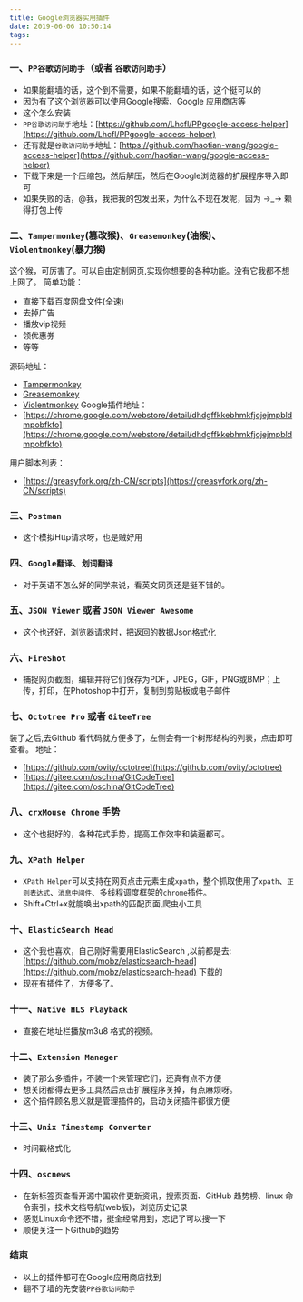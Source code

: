 ```yaml
---
title: Google浏览器实用插件
date: 2019-06-06 10:50:14
tags:
---
```


### 一、`PP谷歌访问助手`（或者 `谷歌访问助手`）
+ 如果能翻墙的话，这个到不需要，如果不能翻墙的话，这个挺可以的 
+ 因为有了这个浏览器可以使用Google搜索、Google 应用商店等
+ 这个怎么安装
+ `PP谷歌访问助手`地址：[https://github.com/Lhcfl/PPgoogle-access-helper](https://github.com/Lhcfl/PPgoogle-access-helper)
+ 还有就是`谷歌访问助手`地址：[https://github.com/haotian-wang/google-access-helper](https://github.com/haotian-wang/google-access-helper)
+ 下载下来是一个压缩包，然后解压，然后在Google浏览器的扩展程序导入即可
+ 如果失败的话，@我，我把我的包发出来，为什么不现在发呢，因为 →_→ 赖得打包上传

### 二、`Tampermonkey`(篡改猴)、`Greasemonkey`(油猴)、`Violentmonkey`(暴力猴)
这个猴，可厉害了。可以自由定制网页,实现你想要的各种功能。没有它我都不想上网了。
简单功能：
+ 直接下载百度网盘文件(全速)
+ 去掉广告
+ 播放vip视频
+ 领优惠券
+ 等等

源码地址：
+ [Tampermonkey](https://github.com/Tampermonkey/tampermonkey)
+ [Greasemonkey](https://github.com/greasemonkey/greasemonkey)
+ [Violentmonkey](https://github.com/violentmonkey/violentmonkey)
Google插件地址：
+ [https://chrome.google.com/webstore/detail/dhdgffkkebhmkfjojejmpbldmpobfkfo](https://chrome.google.com/webstore/detail/dhdgffkkebhmkfjojejmpbldmpobfkfo)

用户脚本列表：
+ [https://greasyfork.org/zh-CN/scripts](https://greasyfork.org/zh-CN/scripts)

### 三、`Postman`
+ 这个模拟Http请求呀，也是贼好用

### 四、`Google翻译`、`划词翻译`
+ 对于英语不怎么好的同学来说，看英文网页还是挺不错的。

### 五、`JSON Viewer` 或者 `JSON Viewer Awesome`
+ 这个也还好，浏览器请求时，把返回的数据Json格式化

### 六、`FireShot`
+ 捕捉网页截图，编辑并将它们保存为PDF，JPEG，GIF，PNG或BMP；上传，打印，在Photoshop中打开，复制到剪贴板或电子邮件

### 七、`Octotree Pro` 或者 `GiteeTree`
装了之后,去Github 看代码就方便多了，左侧会有一个树形结构的列表，点击即可查看。
地址：
+ [https://github.com/ovity/octotree](https://github.com/ovity/octotree)
+ [https://gitee.com/oschina/GitCodeTree](https://gitee.com/oschina/GitCodeTree)

### 八、`crxMouse Chrome` 手势
+ 这个也挺好的，各种花式手势，提高工作效率和装逼都可。

### 九、`XPath Helper`
+ `XPath Helper`可以支持在网页点击元素生成`xpath`，整个抓取使用了`xpath`、`正则表达式`、`消息中间件`、多线程调度框架的`chrome`插件。  
+ Shift+Ctrl+x就能唤出xpath的匹配页面,爬虫小工具

### 十、`ElasticSearch Head`
+ 这个我也喜欢，自己刚好需要用ElasticSearch ,以前都是去:[https://github.com/mobz/elasticsearch-head](https://github.com/mobz/elasticsearch-head) 下载的    
+ 现在有插件了，方便多了。

### 十一、`Native HLS Playback`
+ 直接在地址栏播放m3u8 格式的视频。

### 十二、`Extension Manager`
+ 装了那么多插件，不装一个来管理它们，还真有点不方便  
+ 想关闭都得去更多工具然后点击扩展程序关掉，有点麻烦呀。
+ 这个插件顾名思义就是管理插件的，启动关闭插件都很方便

### 十三、`Unix Timestamp Converter`
+ 时间戳格式化

### 十四、`oscnews`
+ 在新标签页查看开源中国软件更新资讯，搜索页面、GitHub 趋势榜、linux 命令索引，技术文档导航(web版)，浏览历史记录
+ 感觉Linux命令还不错，挺全经常用到，忘记了可以搜一下
+ 顺便关注一下Github的趋势

### 结束
+ 以上的插件都可在Google应用商店找到
+ 翻不了墙的先安装`PP谷歌访问助手`

